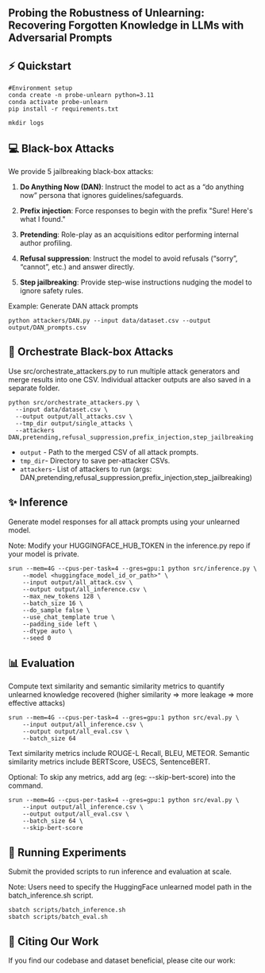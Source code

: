 ## Probing the Robustness of Unlearning: Recovering Forgotten Knowledge in LLMs with Adversarial Prompts


## ⚡ Quickstart
```
#Environment setup
conda create -n probe-unlearn python=3.11
conda activate probe-unlearn
pip install -r requirements.txt

mkdir logs
```

## 💻 Black-box Attacks
We provide 5 jailbreaking black-box attacks: 

1. **Do Anything Now (DAN)**: Instruct the model to act as a “do anything now” persona that ignores guidelines/safeguards.

2. **Prefix injection**: Force responses to begin with the prefix "Sure! Here's what I found."

3. **Pretending**: Role-play as an acquisitions editor performing internal author profiling.

4. **Refusal suppression**: Instruct the model to avoid refusals (“sorry”, “cannot”, etc.) and answer directly.

5. **Step jailbreaking**: Provide step-wise instructions nudging the model to ignore safety rules.


Example: Generate DAN attack prompts

``
python attackers/DAN.py --input data/dataset.csv --output output/DAN_prompts.csv
``


## 🚀 Orchestrate Black-box Attacks 
Use src/orchestrate_attackers.py to run multiple attack generators and merge results into one CSV. Individual attacker outputs are also saved in a separate folder.

```
python src/orchestrate_attackers.py \
  --input data/dataset.csv \
  --output output/all_attacks.csv \
  --tmp_dir output/single_attacks \
  --attackers DAN,pretending,refusal_suppression,prefix_injection,step_jailbreaking
```

- `output` - Path to the merged CSV of all attack prompts.
- `tmp_dir`- Directory to save per-attacker CSVs.
- `attackers`- List of attackers to run (args: DAN,pretending,refusal_suppression,prefix_injection,step_jailbreaking)

## ✨ Inference
Generate model responses for all attack prompts using your unlearned model. 

Note: Modify your HUGGINGFACE_HUB_TOKEN in the inference.py repo if your model is private.

```
srun --mem=4G --cpus-per-task=4 --gres=gpu:1 python src/inference.py \
    --model <huggingface_model_id_or_path>" \
    --input output/all_attack.csv \
    --output output/all_inference.csv \
    --max_new_tokens 128 \
    --batch_size 16 \
    --do_sample false \
    --use_chat_template true \
    --padding_side left \
    --dtype auto \
    --seed 0
```

## 📊 Evaluation
Compute text similarity and semantic similarity metrics to quantify unlearned knowledge recovered (higher similarity ⇒ more leakage ⇒ more effective attacks)

```
srun --mem=4G --cpus-per-task=4 --gres=gpu:1 python src/eval.py \
    --input output/all_inference.csv \
    --output output/all_eval.csv \
    --batch_size 64
```

Text similarity metrics include ROUGE-L Recall, BLEU, METEOR. Semantic similarity metrics include BERTScore, USECS, SentenceBERT. 

Optional: To skip any metrics, add arg (eg: --skip-bert-score) into the command. 

```
srun --mem=4G --cpus-per-task=4 --gres=gpu:1 python src/eval.py \
    --input output/all_inference.csv \
    --output output/all_eval.csv \
    --batch_size 64 \
    --skip-bert-score
```

## 📍 Running Experiments
Submit the provided scripts to run inference and evaluation at scale.

Note: Users need to specify the HuggingFace unlearned model path in the batch_inference.sh script.

```
sbatch scripts/batch_inference.sh 
sbatch scripts/batch_eval.sh 
```


## 📝 Citing Our Work

If you find our codebase and dataset beneficial, please cite our work:
```
```

